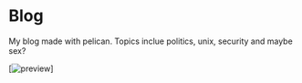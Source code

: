 Blog
====

My blog made with pelican. Topics inclue politics, unix, security and maybe sex?


[![preview](https://raw.github.com/kopri-nb/Blog/master/example.png)]
